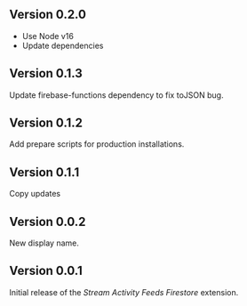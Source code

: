 ## Version 0.2.0

- Use Node v16
- Update dependencies

## Version 0.1.3

Update firebase-functions dependency to fix toJSON bug.

## Version 0.1.2

Add prepare scripts for production installations.

## Version 0.1.1

Copy updates

## Version 0.0.2

New display name.

## Version 0.0.1

Initial release of the _Stream Activity Feeds Firestore_ extension.
